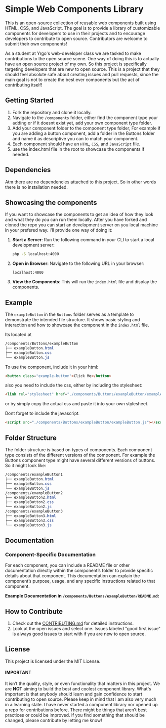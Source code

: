 # Simple Web Components Library

This is an open-source collection of reusable web components built using HTML, CSS, and JavaScript. The goal is to provide a library of customizable components for developers to use in their projects and to encourage developers to contribute to open source. Contributors are welcome to submit their own components!

As a student at Yrgo's web-developer class we are tasked to make contributions to the open source scene. One way of doing this is to actually have an open source project of my own. So this project is specifically targeting developers that are new to open source. This is a project that they should feel absolute safe about creating issues and pull requests, since the main goal is not to create the best ever components but the act of contributing itself!

## Getting Started

1. Fork the repository and clone it locally.
2. Navigate to the `/components` folder, either find the component type your adding or if it doesnt exist yet, add your own component type folder.
3. Add your component folder to the component type folder, For example if you are adding a button component, add a folder in the Buttons folder and name it as descriptive you can to match your component.
4. Each component should have an `HTML`, `CSS`, and `JavaScript` file.
5. use the index.html file in the root to showcase the components if needed.

## Dependencies

Atm there are no dependencies attached to this project. So in other words there is no installation needed.

## Showcasing the components

If you want to showcase the components to get an idea of how they look and what they do you can run them locally. After you have forked and cloned the repo you can start an development server on you local machine in your prefered way. I'll provide one way of doing it: 

1. **Start a Server**: Run the following command in your CLI to start a local development server:
    ```bash
    php -S localhost:4000
    ```
2. **Open in Browser**: Navigate to the following URL in your browser:
    ```plaintext
    localhost:4000
    ```

3. **View the Components**: This will run the `index.html` file and display the components.

## Example

The `exampleButton` in the `Buttons` folder serves as a template to demonstrate the intended file structure. It shows basic styling and interaction and how to showcase the component in the `index.html` file.


Its located at 
```css
/components/Buttons/exampleButton
├── exampleButton.html
├── exampleButton.css
└── exampleButton.js
```
To use the component, include it in your html: 
```html
<button class="example-button">Click Me</button>
```

also you need to include the css, either by including the stylesheet: 
```html
<link rel="stylesheet" href="./components/Buttons/exampleButton/exampleButton.css">
```
or by simply copy the actual css and paste it into your own stylesheet. 

Dont forget to include the javascript: 
```html
<script src="./components/Buttons/exampleButton/exampleButton.js"></script>
```

## Folder Structure

The folder structure is based on types of components. Each component type consists of the different versions of the component. For example the Buttons component type might have several different versions of buttons. So it might look like: 

```css
/components/exampleButton1
├── exampleButton.html
├── exampleButton.css
└── exampleButton.js
/components/exampleButton2
├── exampleButton2.html
├── exampleButton2.css
└── exampleButton2.js
/components/exampleButton3
├── exampleButton3.html
├── exampleButton3.css
└── exampleButton3.js
```

## Documentation

### **Component-Specific Documentation**

For each component, you can include a README file or other documentation directly within the component’s folder to provide specific details about that component. This documentation can explain the component’s purpose, usage, and any specific instructions related to that component.

**Example Documentation in `/components/Buttons/exampleButton/README.md`:**

## How to Contribute

1. Check out the [CONTRIBUTING.md](CONTRIBUTING.md) for detailed instructions.
2. Look at the open issues and select one. Issues labeled "good first issue" is always good issues to start with if you are new to open source.

## License

This project is licensed under the MIT License.

#### IMPORTANT
It isn’t the quality, style, or even functionality that matters in this project. We are **NOT** aiming to build the best and coolest component library. What's important is that anybody should learn and gain confidence to start contributing to open source. Please keep in mind that I am also very much in a learning state. I have never started a component library nor opened up a repo for contributions before. There might be things that aren’t best practices or could be improved. If you find something that should be changed, please contribute by letting me know!